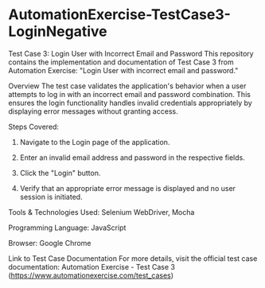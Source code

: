# AutomationExercise-TestCase3-LoginNegative
Test Case 3: Login User with Incorrect Email and Password
This repository contains the implementation and documentation of Test Case 3 from Automation Exercise: "Login User with incorrect email and password."

Overview
The test case validates the application's behavior when a user attempts to log in with an incorrect email and password combination. This ensures the login functionality handles invalid credentials appropriately by displaying error messages without granting access.

Steps Covered:

1. Navigate to the Login page of the application.

2. Enter an invalid email address and password in the respective fields.

3. Click the "Login" button.

4. Verify that an appropriate error message is displayed and no user session is initiated.

Tools & Technologies Used: Selenium WebDriver, Mocha

Programming Language: JavaScript

Browser: Google Chrome

Link to Test Case Documentation
For more details, visit the official test case 
documentation: Automation Exercise - Test Case 3 (https://www.automationexercise.com/test_cases)
